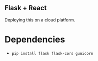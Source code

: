 ## Flask + React

Deploying this on a cloud platform.


# Dependencies 

- `pip install flask flask-cors gunicorn`
